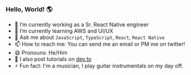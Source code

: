 ### Hello, World! 🌎

- 🔭 I’m currently working as a Sr. React Native engineer
- 🌱 I’m currently learning AWS and UI/UX
- 💬 Ask me about `JavaScript`, `TypeScript`, `React`, `React Native`
- 📫 How to reach me: You can send me an email or PM me on twitter!
- 😄 Pronouns: He/Him
- 📖 I also post tutorials on [dev.to](https://dev.to/karlmarxlopez)
- ⚡ Fun fact: I'm a musician, I play guitar instrumentals on my day off.

